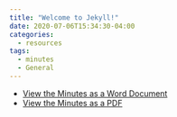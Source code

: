 ```yaml
---
title: "Welcome to Jekyll!"
date: 2020-07-06T15:34:30-04:00
categories:
  - resources
tags:
  - minutes
  - General
---
```


- [View the Minutes as a Word Document](/wp-content/uploads/2020/07/General-Assembly-2020-minutes.docx)
- [View the Minutes as a PDF](/wp-content/uploads/2020/07/General-Assembly-2020-minutes.pdf)
